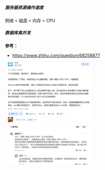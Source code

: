 ##### 服务器资源操作速度

网络 < 磁盘 < 内存 < CPU

##### 数据库高并发

**参考：**

- https://www.zhihu.com/question/68258877

<img src="../../../resource/image-20230306144822130.png" alt="image-20230306144822130" style="zoom:33%;" />